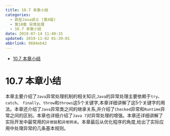 ```yaml
---
title: 10.7 本章小结
categories: 
  - 疯狂Java讲义 (第4版)
  - 第10章 异常处理
  - 10.7 本章小结
date: 2019-07-14 11:40:15
updated: 2019-11-02 01:39:01
abbrlink: 9684eb42
---
```

- [10.7 本章小结](/ReadingNotes/9684eb42/#10-7-本章小结)

<!--more-->
<script src="https://cdn.bootcss.com/jquery/3.4.0/jquery.slim.min.js"></script>
<script>$(document).ready(function () {$(".post-body > ul:nth-child(1)").hide();});</script>

<!--end-->
# 10.7 本章小结 #
本章主要介绍了`Java`异常处理机制的相关知识,`Java`的异常处理主要依赖于`try`、 `catch`、 `finally`、`throw`和`throws`这5个关键字,本章详细讲解了这5个关键字的用法。本章还介绍了`Java`异常类之间的继承关系,并介绍了`Checked`异常和`Runtime`异常之间的区别。本章也详细介绍了`Java 7`对异常处理的增强。本章还详细讲解了实际开发中最常用的`异常链`和`异常转译`。本章最后从优化程序的角度,给出了实际应用中处理异常的几条基本规则。

